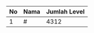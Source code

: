 | No | Nama            | Jumlah Level |
|----|-----------------|--------------|
| 1  | #    |    4312        |
